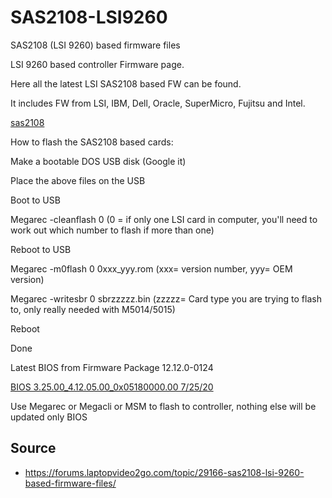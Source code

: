 # SAS2108-LSI9260
SAS2108 (LSI 9260) based firmware files

LSI 9260 based controller Firmware page.

Here all the latest LSI SAS2108 based FW can be found.

It includes FW from LSI, IBM, Dell, Oracle, SuperMicro, Fujitsu and Intel.

[sas2108](https://drive.google.com/open?id=1gmBCkyYrGQbInOof3BMi3aROA9zU7o9r "Google Drive")

How to flash the SAS2108 based cards:

Make a bootable DOS USB disk (Google it)

Place the above files on the USB

Boot to USB

Megarec -cleanflash 0 (0 = if only one LSI card in computer, you'll need to work out which number to flash if more than one)

Reboot to USB

Megarec -m0flash 0 0xxx_yyy.rom (xxx= version number, yyy= OEM version)

Megarec -writesbr 0 sbrzzzzz.bin (zzzzz= Card type you are trying to flash to, only really needed with M5014/5015)

Reboot

Done

Latest BIOS from Firmware Package 12.12.0-0124

[BIOS 3.25.00_4.12.05.00_0x05180000.00 7/25/20](https://github.com/yoriyatana/SAS2108-LSI9260/blob/master/0124_bio.rom)



Use Megarec or Megacli or MSM to flash to controller, nothing else will be updated only BIOS


## Source

* https://forums.laptopvideo2go.com/topic/29166-sas2108-lsi-9260-based-firmware-files/
